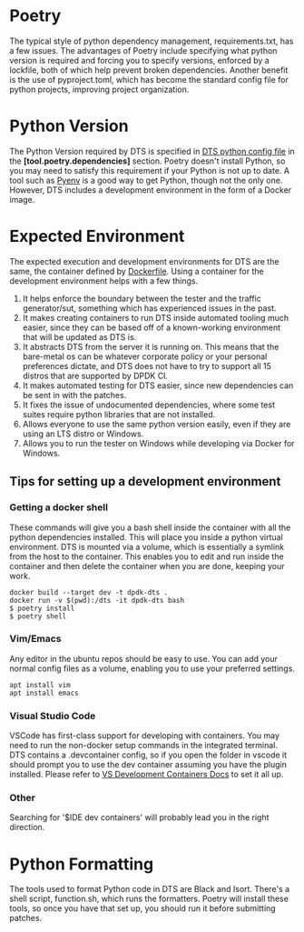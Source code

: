 # Poetry

The typical style of python dependency management, requirements.txt, has a few
issues. The advantages of Poetry include specifying what python version is required and
forcing you to specify versions, enforced by a lockfile, both of which help prevent
broken dependencies. Another benefit is the use of pyproject.toml, which has become the
standard config file for python projects, improving project organization.

# Python Version

The Python Version required by DTS is specified in
[DTS python config file](./pyproject.toml) in the **[tool.poetry.dependencies]**
section. Poetry doesn't install Python, so you may need to satisfy this requirement if
your Python is not up to date. A tool such as [Pyenv](https://github.com/pyenv/pyenv)
is a good way to get Python, though not the only one. However, DTS includes a
development environment in the form of a Docker image.

# Expected Environment

The expected execution and development environments for DTS are the same,
the container defined by [Dockerfile](./Dockerfile). Using a container for the
development environment helps with a few things.

1. It helps enforce the boundary between the tester and the traffic
   generator/sut, something which has experienced issues in the past.
2. It makes creating containers to run DTS inside automated tooling
   much easier, since they can be based off of a known-working environment
   that will be updated as DTS is.
3. It abstracts DTS from the server it is running on. This means that the
   bare-metal os can be whatever corporate policy or your personal preferences
   dictate, and DTS does not have to try to support all 15 distros that
   are supported by DPDK CI.
4. It makes automated testing for DTS easier, since new dependencies can be
   sent in with the patches.
5. It fixes the issue of undocumented dependencies, where some test suites
   require python libraries that are not installed.
6. Allows everyone to use the same python version easily, even if they are
   using an LTS distro or Windows.
7. Allows you to run the tester on Windows while developing via Docker for
   Windows.

## Tips for setting up a development environment

### Getting a docker shell

These commands will give you a bash shell inside the container with all the python
dependencies installed. This will place you inside a python virtual
environment. DTS is mounted via a volume, which is essentially a symlink
from the host to the container. This enables you to edit and run inside the container
and then delete the container when you are done, keeping your work.

```shell
docker build --target dev -t dpdk-dts .
docker run -v $(pwd):/dts -it dpdk-dts bash
$ poetry install
$ poetry shell
```

### Vim/Emacs

Any editor in the ubuntu repos should be easy to use. You can add your normal
config files as a volume, enabling you to use your preferred settings.

```shell
apt install vim
apt install emacs
```

### Visual Studio Code

VSCode has first-class support for developing with containers. You may need to run the
non-docker setup commands in the integrated terminal. DTS contains a .devcontainer
config, so if you open the folder in vscode it should prompt you to use the dev
container assuming you have the plugin installed. Please refer to
[VS Development Containers Docs](https://code.visualstudio.com/docs/remote/containers)
to set it all up.

### Other

Searching for '$IDE dev containers' will probably lead you in the right
direction.

# Python Formatting

The tools used to format Python code in DTS are Black and Isort. There's a shell
script, function.sh, which runs the formatters. Poetry will install these tools,
so once you have that set up, you should run it before submitting patches.
